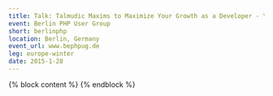 ```yaml
---
title: Talk: Talmudic Maxims to Maximize Your Growth as a Developer - Yitzchok Willroth
event: Berlin PHP User Group
short: berlinphp
location: Berlin, Germany
event_url: www.bephpug.de
leg: europe-winter
date: 2015-1-28
---
```

{% block content %}
{% endblock %}